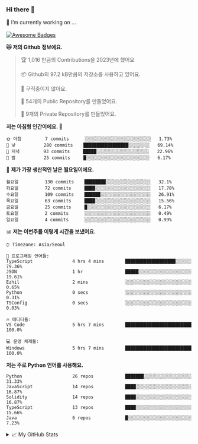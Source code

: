 ### Hi there 👋 
🔭 I’m currently working on ... </br></br>
[![Awesome Badges](https://img.shields.io/badge/Introduce-EN-green.svg)](https://github.com/tlatkdgus1/tlatkdgus1/blob/main/README.md.en)

<!--START_SECTION:waka-->
**🐱 저의 Github 정보에요.** 

> 🏆 1,016 만큼의 Contributions을 2023년에 했어요
 > 
> 📦 Github의 97.2 kB만큼의 저장소를 사용하고 있어요. 
 > 
> 🚫 구직중이지 않아요.
 > 
> 📜 54개의 Public Repository를 만들었어요. 
 > 
> 🔑 9개의 Private Repository를 만들었어요.  

**저는 아침형 인간이에요. 🐤** 

```text
🌞 아침         7 commits      ░░░░░░░░░░░░░░░░░░░░░░░░░   1.73% 
🌆 낮　         280 commits    █████████████████░░░░░░░░   69.14% 
🌃 저녁         93 commits     █████░░░░░░░░░░░░░░░░░░░░   22.96% 
🌙 밤　         25 commits     █░░░░░░░░░░░░░░░░░░░░░░░░   6.17%

```
📅 **제가 가장 생산적인 날은 월요일이에요.** 

```text
월요일          130 commits    ████████░░░░░░░░░░░░░░░░░   32.1% 
화요일          72 commits     ████░░░░░░░░░░░░░░░░░░░░░   17.78% 
수요일          109 commits    ██████░░░░░░░░░░░░░░░░░░░   26.91% 
목요일          63 commits     ████░░░░░░░░░░░░░░░░░░░░░   15.56% 
금요일          25 commits     █░░░░░░░░░░░░░░░░░░░░░░░░   6.17% 
토요일          2 commits      ░░░░░░░░░░░░░░░░░░░░░░░░░   0.49% 
일요일          4 commits      ░░░░░░░░░░░░░░░░░░░░░░░░░   0.99%

```


📊 **저는 이번주를 이렇게 시간을 보냈어요.** 

```text
⌚︎ Timezone: Asia/Seoul

💬 프로그래밍 언어들: 
TypeScript               4 hrs 4 mins        ███████████████████░░░░░░   79.36% 
JSON                     1 hr                █████░░░░░░░░░░░░░░░░░░░░   19.61% 
Ezhil                    2 mins              ░░░░░░░░░░░░░░░░░░░░░░░░░   0.65% 
Python                   0 secs              ░░░░░░░░░░░░░░░░░░░░░░░░░   0.31% 
TSConfig                 0 secs              ░░░░░░░░░░░░░░░░░░░░░░░░░   0.03%

🔥 에디터들: 
VS Code                  5 hrs 7 mins        █████████████████████████   100.0%

💻 운영 체제들: 
Windows                  5 hrs 7 mins        █████████████████████████   100.0%

```

**저는 주로 Python 언어를 사용해요.** 

```text
Python                   26 repos            ███████░░░░░░░░░░░░░░░░░░   31.33% 
JavaScript               14 repos            ████░░░░░░░░░░░░░░░░░░░░░   16.87% 
Solidity                 14 repos            ████░░░░░░░░░░░░░░░░░░░░░   16.87% 
TypeScript               13 repos            ████░░░░░░░░░░░░░░░░░░░░░   15.66% 
Java                     6 repos             █░░░░░░░░░░░░░░░░░░░░░░░░   7.23%

```



<!--END_SECTION:waka-->

<details>
<summary>📈 My GitHub Stats</summary>
<p align="center"> <img src="https://github-readme-stats.vercel.app/api?username=tlatkdgus1&show_icons=true" alt="tlatkdgus1" />
</details>
